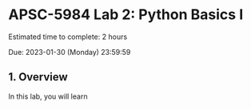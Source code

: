 # APSC-5984 Lab 2: Python Basics I

Estimated time to complete:  2 hours

Due: 2023-01-30 (Monday) 23:59:59

## 1. Overview

In this lab, you will learn 